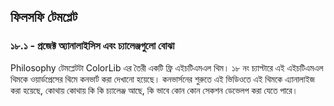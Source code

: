 ## ফিলসফি টেমপ্লেট

### ১৮.১ - প্রজেক্ট অ্যানালাইসিস এবং চ্যালেঞ্জগুলো বোঝা

Philosophy টেমপ্লেটটা ColorLib এর তৈরী একটি ফ্রি এইচটিএমএল থিম। ১৮ নং চ্যাপ্টারে এই এইচটিএমএল থিমকে ওয়ার্ডপ্রেসের থিমে কনভার্ট করা দেখানো হয়েছে। কনভার্সনের শুরুতে এই ভিডিওতে এই থিমকে এ্যানালাইজ করা হয়েছে, কোথায় কোথায় কি কি চ্যালেঞ্জ আছে, কি ভাবে কোন কোন সেকশন ডেভেলপ করা যেতে পারে।
